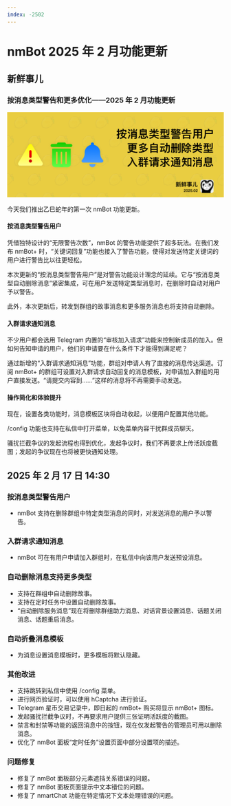 ```yaml
---
index: -2502
---
```


# nmBot 2025 年 2 月功能更新

## 新鲜事儿
### 按消息类型警告和更多优化——2025 年 2 月功能更新

![](../img/update-pictures/nmbot-2502.png)

今天我们推出乙巳蛇年的第一次 nmBot 功能更新。

#### 按消息类型警告用户

凭借独特设计的“无限警告次数”，nmBot 的警告功能提供了超多玩法。在我们发布 nmBot+ 时，“关键词回复”功能也接入了警告功能，使得对发送特定关键词的用户进行警告比以往更轻松。

本次更新的“按消息类型警告用户”是对警告功能设计理念的延续。它与“按消息类型自动删除消息”紧密集成，可在用户发送特定类型消息时，在删除时自动对用户予以警告。

此外，本次更新后，转发到群组的故事消息和更多服务消息也将支持自动删除。

#### 入群请求通知消息

不少用户都会选用 Telegram 内置的“审核加入请求”功能来控制新成员的加入。但如何告知申请的用户，他们的申请要在什么条件下才能得到满足呢？

通过新增的“入群请求通知消息”功能，群组对申请人有了直接的消息传达渠道。订阅 nmBot+ 的群组可设置对入群请求自动回复的消息模板，对申请加入群组的用户直接发送。“请提交内容到……”这样的消息将不再需要手动发送。

#### 操作简化和体验提升

现在，设置各类功能时，消息模板区块将自动收起，以便用户配置其他功能。

/config 功能也支持在私信中打开菜单，以免菜单内容干扰群成员聊天。

骚扰拦截争议的发起流程也得到优化，发起争议时，我们不再要求上传活跃度截图；发起的争议现在也将被更快通知处理。

## 2025 年 2 月 17 日 14:30

### <nmbot-plus-icon></nmbot-plus-icon> 按消息类型警告用户

- nmBot 支持在删除群组中特定类型消息的同时，对发送消息的用户予以警告。

### <nmbot-plus-icon></nmbot-plus-icon> 入群请求通知消息

- nmBot 可在有用户申请加入群组时，在私信中向该用户发送预设消息。

### 自动删除消息支持更多类型

- 支持在群组中自动删除故事。
- 支持在定时任务中设置自动删除故事。
- “自动删除服务消息”现在将删除群组助力消息、对话背景设置消息、话题关闭消息、话题重启消息。

### 自动折叠消息模板

- 为消息设置消息模板时，更多模板将默认隐藏。

### 其他改进

- 支持跳转到私信中使用 /config 菜单。
- 进行网页验证时，可以使用 hCaptcha 进行验证。
- Telegram 星币交易记录中，即日起的 nmBot+ 购买将显示 nmBot+ 图标。 
- 发起骚扰拦截争议时，不再要求用户提供三张证明活跃度的截图。
- 禁言和封禁等功能的返回消息中的按钮，现在仅发起警告的管理员可用以删除消息。
- 优化了 nmBot 面板“定时任务”设置页面中部分设置项的描述。

### 问题修复

- 修复了 nmBot 面板部分元素遮挡关系错误的问题。
- 修复了 nmBot 面板页面提示中文本错位的问题。
- 修复了 nmartChat 功能在特定情况下文本处理错误的问题。
